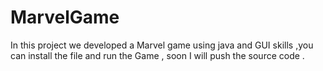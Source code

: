 # MarvelGame
In this project we developed a Marvel game using java and GUI skills ,you can install the file and run the Game , soon I will push the source code .
